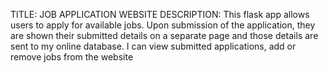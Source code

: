 TITLE: JOB APPLICATION WEBSITE
DESCRIPTION: This flask app allows users to apply for available jobs.
Upon submission of the application, they are shown their submitted details on a separate page and those details are sent to my online database.
I can view submitted applications, add or remove jobs from the website
